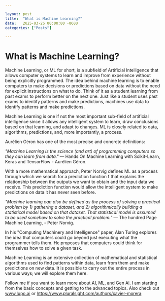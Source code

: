 ```yaml
---

layout: post
title:  "What is Machine Learning?"
date:   2025-03-26 00:00:00 -0600
categories: ["Posts"] 

---
```


# What is Machine Learning?

Machine Learning, or ML for short, is a subfield of Artificial Intelligence that allows computer systems to learn and improve from experience without being explicitly programmed. The idea behind machine learning is to enable computers to make decisions or predictions based on data without the need for explicit instructions on what to do. Think of it as a student learning from past exams to perform better on the next one. Just like a student uses past exams to identify patterns and make predictions, machines use data to identify patterns and make predictions.

Machine Learning is one if not the most important sub-field of artificial intelligence since it allows any intelligent system to learn, draw conclusions based on that learning, and adapt to changes. ML is closely related to data, algorithms, predictions, and, more importantly, a process.

Aurélien Géron has one of the most precise and concrete definitions:

*"Machine Learning is the science (and art) of programming computers so they can learn from data."* — Hands On Machine Learning with Scikit-Learn, Keras and TensorFlow - Aurélien Géron.

With a more mathematical approach, Peter Norvig defines ML as a process through which we search for a prediction function f that explains the relationship between the outputs we want to obtain and the input data we receive. This prediction function would allow the intelligent system to make predictions on data it has never seen before.

*"Machine learning can also be defined as the process of solving a practical problem by 1) gathering a dataset, and 2) algorithmically building a statistical model based on that dataset. That statistical model is assumed to be used somehow to solve the practical problem."* — The hundred Page Machine Learning, - Peter Norvig.

In his "Computing Machinery and Intelligence" paper, Alan Turing explores the idea that computers could go beyond just executing what the programmer tells them. He proposes that computers could think for themselves how to solve a given task.

Machine Learning is an extensive collection of mathematical and statistical algorithms used to find patterns within data, learn from them and make predictions on new data. It is possible to carry out the entire process in various ways; we will explore them here.

Follow me if you want to learn more about AI, ML, and Gen AI. I am starting from the basic concepts and getting to the advanced topics. Also check out www.lupo.ai or https://www.pluralsight.com/authors/xavier-morera 